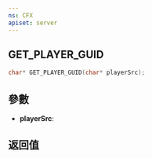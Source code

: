 ```yaml
---
ns: CFX
apiset: server
---
```

## GET_PLAYER_GUID

```c
char* GET_PLAYER_GUID(char* playerSrc);
```


## 參數
* **playerSrc**: 

## 返回值
